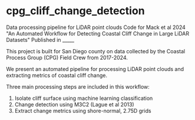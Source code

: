 # cpg_cliff_change_detection
Data processing pipeline for LiDAR point clouds
Code for Mack et al 2024 "An Automated Workflow for Detecting Coastal Cliff Change in Large LiDAR Datasets"
Published in _____

This project is built for San Diego county on data collected by the Coastal Process Group (CPG) Field Crew from 2017-2024.

We present an automated pipeline for processing LiDAR point clouds and extracting metrics of coastal cliff change.

Three main processing steps are included in this workflow:
1. Isolate cliff surface using machine learning classification
2. Change detection using M3C2 (Lague et al 2013)
3. Extract change metrics using shore-normal, 2.75D grids


